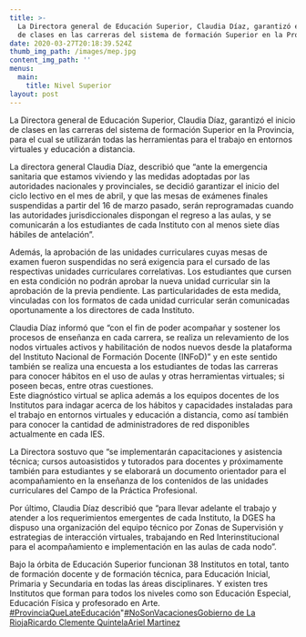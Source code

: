```yaml
---
title: >-
  La Directora general de Educación Superior, Claudia Díaz, garantizó el inicio
  de clases en las carreras del sistema de formación Superior en la Provincia
date: 2020-03-27T20:18:39.524Z
thumb_img_path: /images/mep.jpg
content_img_path: ''
menus:
  main:
    title: Nivel Superior
layout: post
---
```

La Directora general de Educación Superior, Claudia Díaz, garantizó el inicio de clases en las carreras del sistema de formación Superior en la Provincia, para el cual se utilizarán todas las herramientas para el trabajo en entornos virtuales y educación a distancia.

La directora general Claudia Díaz, describió que “ante la emergencia sanitaria que estamos viviendo y las medidas adoptadas por las autoridades nacionales y provinciales, se decidió garantizar el inicio del ciclo lectivo en el mes de abril, y que las mesas de exámenes finales suspendidas a partir del 16 de marzo pasado, serán reprogramadas cuando las autoridades jurisdiccionales dispongan el regreso a las aulas, y se comunicarán a los estudiantes de cada Instituto con al menos siete días hábiles de antelación”.

Además, la aprobación de las unidades curriculares cuyas mesas de examen fueron suspendidas no será exigencia para el cursado de las respectivas unidades curriculares correlativas. Los estudiantes que cursen en esta condición no podrán aprobar la nueva unidad curricular sin la aprobación de la previa pendiente. Las particularidades de esta medida, vinculadas con los formatos de cada unidad curricular serán comunicadas oportunamente a los directores de cada Instituto.

Claudia Díaz informó que “con el fin de poder acompañar y sostener los procesos de enseñanza en cada carrera, se realiza un relevamiento de los nodos virtuales activos y habilitación de nodos nuevos desde la plataforma del Instituto Nacional de Formación Docente (INFoD)” y en este sentido también se realiza una encuesta a los estudiantes de todas las carreras para conocer hábitos en el uso de aulas y otras herramientas virtuales; si poseen becas, entre otras cuestiones.\
Este diagnóstico virtual se aplica además a los equipos docentes de los Institutos para indagar acerca de los hábitos y capacidades instaladas para el trabajo en entornos virtuales y educación a distancia, como así también para conocer la cantidad de administradores de red disponibles actualmente en cada IES.

La Directora sostuvo que “se implementarán capacitaciones y asistencia técnica; cursos autoasistidos y tutorados para docentes y próximamente también para estudiantes y se elaborará un documento orientador para el acompañamiento en la enseñanza de los contenidos de las unidades curriculares del Campo de la Práctica Profesional.

Por último, Claudia Díaz describió que “para llevar adelante el trabajo y atender a los requerimientos emergentes de cada Instituto, la DGES ha dispuso una organización del equipo técnico por Zonas de Supervisión y estrategias de interacción virtuales, trabajando en Red Interinstitucional para el acompañamiento e implementación en las aulas de cada nodo”.

Bajo la órbita de Educación Superior funcionan 38 Institutos en total, tanto de formación docente y de formación técnica, para Educación Inicial, Primaria y Secundaria en todas las áreas disciplinares. Y existen tres Institutos que forman para todos los niveles como son Educación Especial, Educación Física y profesorado en Arte.\
[\#ProvinciaQueLateEducación](https://es-la.facebook.com/hashtag/provinciaquelateeducaci%C3%B3n?source=feed_text&epa=HASHTAG&__xts__%5B0%5D=68.ARBr7Jmf1610SMrC_frkgYYeQaHEPClO_kOS3hKNXYIIIWnrVjqr_FkHr2694zDe05uhrbDYqrjsEa5ZCOg6c6V7IIMprKJNCGTNiYHX0mdl5lgHM0gMEEff_gMseKHdZ6cZwceerrJUrzzlaukRjPe1xN1zoSwc52-0FzXGr7jVpMG56Bd2neiC_15fp_HlodqFv1VdA_d_JUkLXKwiNI28DRb2cAOsciNOEgLJQwXe7yGf9eNgJ0fGJg9-SrCPc333VSF2pkDL-Dc7Yz1qQisDy4iuwv2Vzmm1mGdqm0MJlC5aXxsLqbyzNTjSbrv4MOz8sodiivLS3LF56Lo49zT8y92P&__tn__=%2ANK-R)"[\#NoSonVacaciones](https://es-la.facebook.com/hashtag/nosonvacaciones?source=feed_text&epa=HASHTAG&__xts__%5B0%5D=68.ARBr7Jmf1610SMrC_frkgYYeQaHEPClO_kOS3hKNXYIIIWnrVjqr_FkHr2694zDe05uhrbDYqrjsEa5ZCOg6c6V7IIMprKJNCGTNiYHX0mdl5lgHM0gMEEff_gMseKHdZ6cZwceerrJUrzzlaukRjPe1xN1zoSwc52-0FzXGr7jVpMG56Bd2neiC_15fp_HlodqFv1VdA_d_JUkLXKwiNI28DRb2cAOsciNOEgLJQwXe7yGf9eNgJ0fGJg9-SrCPc333VSF2pkDL-Dc7Yz1qQisDy4iuwv2Vzmm1mGdqm0MJlC5aXxsLqbyzNTjSbrv4MOz8sodiivLS3LF56Lo49zT8y92P&__tn__=%2ANK-R)[Gobierno de La Rioja](https://www.facebook.com/gobiernodelarioja/?__xts__%5B0%5D=68.ARCYZrsfJ1UFxTTOvLnDRya0Qoteg4omwwYzVbpquEEQms848-2txiZapwcepqUVBMUHkbrPwTWjZARY33UhM_0zu_klUwT8UK2KV_EUjjRreY5VzwhRktjG9bMq65d06bvVH821n-B1bLl8uR_jQeesgepO9us6mnJ-_yTtw3qD6jDsStzUAaCfeCjctqcRNUnfqtwOUNBYDEUkCLqk1fzHfN4zf-GsxtQ4d4XyDukyugSDJLliywIbRRQl1ka9pClyn5YJ-rtj6-BLdaXCN1-XGsO0SR5Cl8g4OlJ8G6J_XjU9ttieOhqTkeIbru8JHCQvDGDZg2fNQxTiYwntAM9RIRBv&__xts__%5B1%5D=68.ARBr7Jmf1610SMrC_frkgYYeQaHEPClO_kOS3hKNXYIIIWnrVjqr_FkHr2694zDe05uhrbDYqrjsEa5ZCOg6c6V7IIMprKJNCGTNiYHX0mdl5lgHM0gMEEff_gMseKHdZ6cZwceerrJUrzzlaukRjPe1xN1zoSwc52-0FzXGr7jVpMG56Bd2neiC_15fp_HlodqFv1VdA_d_JUkLXKwiNI28DRb2cAOsciNOEgLJQwXe7yGf9eNgJ0fGJg9-SrCPc333VSF2pkDL-Dc7Yz1qQisDy4iuwv2Vzmm1mGdqm0MJlC5aXxsLqbyzNTjSbrv4MOz8sodiivLS3LF56Lo49zT8y92P&fref=mentions&__tn__=K-R)[Ricardo Clemente Quintela](https://www.facebook.com/quintela.ricardo.clemente/?__xts__%5B0%5D=68.ARCYZrsfJ1UFxTTOvLnDRya0Qoteg4omwwYzVbpquEEQms848-2txiZapwcepqUVBMUHkbrPwTWjZARY33UhM_0zu_klUwT8UK2KV_EUjjRreY5VzwhRktjG9bMq65d06bvVH821n-B1bLl8uR_jQeesgepO9us6mnJ-_yTtw3qD6jDsStzUAaCfeCjctqcRNUnfqtwOUNBYDEUkCLqk1fzHfN4zf-GsxtQ4d4XyDukyugSDJLliywIbRRQl1ka9pClyn5YJ-rtj6-BLdaXCN1-XGsO0SR5Cl8g4OlJ8G6J_XjU9ttieOhqTkeIbru8JHCQvDGDZg2fNQxTiYwntAM9RIRBv&__xts__%5B1%5D=68.ARBr7Jmf1610SMrC_frkgYYeQaHEPClO_kOS3hKNXYIIIWnrVjqr_FkHr2694zDe05uhrbDYqrjsEa5ZCOg6c6V7IIMprKJNCGTNiYHX0mdl5lgHM0gMEEff_gMseKHdZ6cZwceerrJUrzzlaukRjPe1xN1zoSwc52-0FzXGr7jVpMG56Bd2neiC_15fp_HlodqFv1VdA_d_JUkLXKwiNI28DRb2cAOsciNOEgLJQwXe7yGf9eNgJ0fGJg9-SrCPc333VSF2pkDL-Dc7Yz1qQisDy4iuwv2Vzmm1mGdqm0MJlC5aXxsLqbyzNTjSbrv4MOz8sodiivLS3LF56Lo49zT8y92P&fref=mentions&__tn__=K-R)[Ariel Martinez](https://www.facebook.com/ArielMartinezLR/?__xts__%5B0%5D=68.ARCYZrsfJ1UFxTTOvLnDRya0Qoteg4omwwYzVbpquEEQms848-2txiZapwcepqUVBMUHkbrPwTWjZARY33UhM_0zu_klUwT8UK2KV_EUjjRreY5VzwhRktjG9bMq65d06bvVH821n-B1bLl8uR_jQeesgepO9us6mnJ-_yTtw3qD6jDsStzUAaCfeCjctqcRNUnfqtwOUNBYDEUkCLqk1fzHfN4zf-GsxtQ4d4XyDukyugSDJLliywIbRRQl1ka9pClyn5YJ-rtj6-BLdaXCN1-XGsO0SR5Cl8g4OlJ8G6J_XjU9ttieOhqTkeIbru8JHCQvDGDZg2fNQxTiYwntAM9RIRBv&__xts__%5B1%5D=68.ARBr7Jmf1610SMrC_frkgYYeQaHEPClO_kOS3hKNXYIIIWnrVjqr_FkHr2694zDe05uhrbDYqrjsEa5ZCOg6c6V7IIMprKJNCGTNiYHX0mdl5lgHM0gMEEff_gMseKHdZ6cZwceerrJUrzzlaukRjPe1xN1zoSwc52-0FzXGr7jVpMG56Bd2neiC_15fp_HlodqFv1VdA_d_JUkLXKwiNI28DRb2cAOsciNOEgLJQwXe7yGf9eNgJ0fGJg9-SrCPc333VSF2pkDL-Dc7Yz1qQisDy4iuwv2Vzmm1mGdqm0MJlC5aXxsLqbyzNTjSbrv4MOz8sodiivLS3LF56Lo49zT8y92P&fref=mentions&__tn__=K-R)
